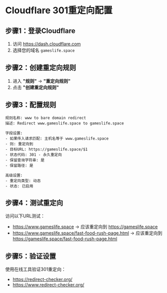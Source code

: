 # Cloudflare 301重定向配置

## 步骤1：登录Cloudflare
1. 访问 https://dash.cloudflare.com
2. 选择您的域名 `gameslife.space`

## 步骤2：创建重定向规则
1. 进入 **"规则"** → **"重定向规则"**
2. 点击 **"创建重定向规则"**

## 步骤3：配置规则
```
规则名称: www to bare domain redirect
描述: Redirect www.gameslife.space to gameslife.space

字段设置:
- 如果传入请求匹配: 主机名等于 www.gameslife.space
- 则: 重定向到
- 目标URL: https://gameslife.space/$1
- 状态代码: 301 - 永久重定向
- 保留查询字符串: 是
- 保留路径: 是

高级设置:
- 重定向类型: 动态
- 状态: 已启用
```

## 步骤4：测试重定向
访问以下URL测试：
- https://www.gameslife.space → 应该重定向到 https://gameslife.space
- https://www.gameslife.space/fast-food-rush-page.html → 应该重定向到 https://gameslife.space/fast-food-rush-page.html

## 步骤5：验证设置
使用在线工具验证301重定向：
- https://redirect-checker.org/
- https://www.redirect-checker.org/
